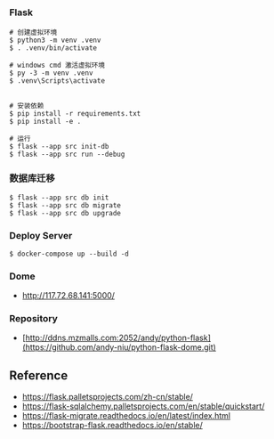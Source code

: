 ### Flask
```
# 创建虚拟环境
$ python3 -m venv .venv
$ . .venv/bin/activate

# windows cmd 激活虚拟环境
$ py -3 -m venv .venv
$ .venv\Scripts\activate


# 安装依赖
$ pip install -r requirements.txt
$ pip install -e .

# 运行
$ flask --app src init-db
$ flask --app src run --debug
```

### 数据库迁移
```
$ flask --app src db init
$ flask --app src db migrate
$ flask --app src db upgrade
```

### Deploy Server
```
$ docker-compose up --build -d

```

### Dome
- http://117.72.68.141:5000/

### Repository
- [http://ddns.mzmalls.com:2052/andy/python-flask](https://github.com/andy-niu/python-flask-dome.git)

## Reference
- https://flask.palletsprojects.com/zh-cn/stable/
- https://flask-sqlalchemy.palletsprojects.com/en/stable/quickstart/
- https://flask-migrate.readthedocs.io/en/latest/index.html
- https://bootstrap-flask.readthedocs.io/en/stable/
